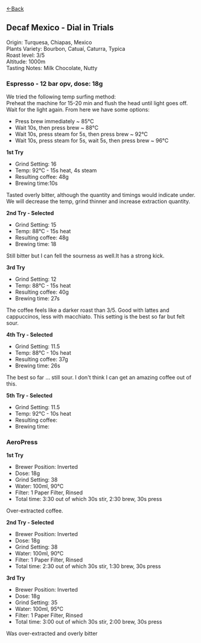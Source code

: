 [<-Back](./)

## Decaf Mexico - Dial in Trials

Origin: Turquesa, Chiapas, Mexico  
Plants Variety: Bourbon, Catuaí, Caturra, Typica  
Roast level: 3/5  
Altitude: 1000m   
Tasting Notes: Milk Chocolate, Nutty

### Espresso - 12 bar opv, dose: 18g⁠

We tried the following temp surfing method:  
Preheat the machine for 15-20 min and flush the head until light goes off.  
Wait for the light again. From here we have some options:

* Press brew immediately ~ 85°C
* Wait 10s, then press brew ~ 88°C 
* Wait 10s, press steam for 5s, then press brew ~ 92°C
* Wait 10s, press steam for 5s, wait 5s, then press brew ~ 96°C

**1st Try**

* Grind Setting: 16
* Temp: 92°C - 15s heat, 4s steam
* Resulting coffee: 48g
* Brewing time:10s

Tasted overly bitter, although the quantity and timings would indicate under.  
We will decrease the temp, grind thinner and increase extraction quantity.

**2nd Try - Selected**

* Grind Setting: 15
* Temp: 88°C - 15s heat
* Resulting coffee: 48g
* Brewing time: 18
  
Still bitter but I can fell the sourness as well.It has a strong kick.

**3rd Try**

* Grind Setting: 12
* Temp: 88°C - 15s heat
* Resulting coffee: 40g
* Brewing time: 27s
  
The coffee feels like a darker roast than 3/5. Good with lattes and cappuccinos, less with macchiato.
This setting is the best so far but felt sour.

**4th Try - Selected**

* Grind Setting: 11.5
* Temp: 88°C - 10s heat
* Resulting coffee: 37g
* Brewing time: 26s

The best so far ... still sour. I don't think I can get an amazing coffee out of this.

**5th Try - Selected**

* Grind Setting: 11.5
* Temp: 92°C - 10s heat
* Resulting coffee:
* Brewing time:



### AeroPress

**1st Try**

* Brewer Position: Inverted⁠
* Dose: 18g⁠
* Grind Setting: 38
* Water: 100ml, 90°C
* Filter: 1 Paper Filter, Rinsed⁠
* Total time: 3:30 out of which 30s stir, 2:30 brew, 30s press

Over-extracted coffee.

**2nd Try - Selected**

* Brewer Position: Inverted⁠
* Dose: 18g⁠
* Grind Setting: 38
* Water: 100ml, 90°C
* Filter: 1 Paper Filter, Rinsed⁠
* Total time: 2:30 out of which 30s stir, 1:30 brew, 30s press

**3rd Try**

* Brewer Position: Inverted⁠
* Dose: 18g⁠
* Grind Setting: 35
* Water: 100ml, 95°C
* Filter: 1 Paper Filter, Rinsed⁠
* Total time: 3:00 out of which 30s stir, 2:00 brew, 30s press

Was over-extracted and overly bitter